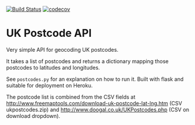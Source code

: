 [![Build Status](https://travis-ci.com/tutorcruncher/uk-postcode-api.png)](https://travis-ci.com/tutorcruncher/uk-postcode-api/)
[![codecov](https://codecov.io/gh/tutorcruncher/uk-postcode-api/branch/master/graph/badge.svg)](https://codecov.io/gh/tutorcruncher/uk-postcode-api/)

UK Postcode API
===============

Very simple API for geocoding UK postcodes.

It takes a list of postcodes and returns a dictionary mapping those postcodes to latitudes and longitudes.

See `postcodes.py` for an explanation on how to run it. Built with flask and suitable for deployment on Heroku.

The postcode list is combined from the CSV fields at
http://www.freemaptools.com/download-uk-postcode-lat-lng.htm (CSV ukpostcodes.zip) and http://www.doogal.co.uk/UKPostcodes.php (CSV on download dropdown).
